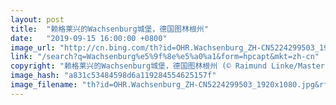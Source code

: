 ```yaml
---
layout: post
title:  "赖格莱兴的Wachsenburg城堡，德国图林根州"
date:   "2019-09-15 16:00:00 +0800"
image_url: "http://cn.bing.com/th?id=OHR.Wachsenburg_ZH-CN5224299503_1920x1080.jpg&rf=LaDigue_1920x1080.jpg&pid=hp"
link: "/search?q=Wachsenburg%e5%9f%8e%e5%a0%a1&form=hpcapt&mkt=zh-cn"
copyright: "赖格莱兴的Wachsenburg城堡，德国图林根州 (© Raimund Linke/Masterfile)"
image_hash: "a831c53484598d6a119284554625157f"
image_filename: "th?id=OHR.Wachsenburg_ZH-CN5224299503_1920x1080.jpg&rf=LaDigue_1920x1080.jpg&pid=hp"
---
```

